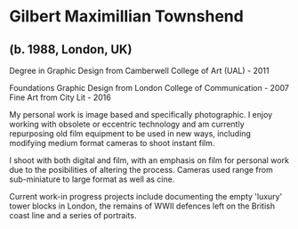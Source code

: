 # Gilbert Maximillian Townshend
## (b. 1988, London, UK)

Degree in Graphic Design from Camberwell College of Art (UAL) - 2011

Foundations
Graphic Design from London College of Communication - 2007
Fine Art from City Lit - 2016

My personal work is image based and specifically photographic. I enjoy working with obsolete or eccentric technology and am currently  repurposing old film equipment to be used in new ways, including modifying medium format cameras to shoot instant film.

I shoot with both digital and film, with an emphasis on film for personal work due to the posibilities of altering the process. Cameras used range from sub-miniature to large format as well as cine.

Current work-in progress projects include documenting the empty 'luxury' tower blocks in London, the remains of WWII defences left on the British coast line and a series of portraits.